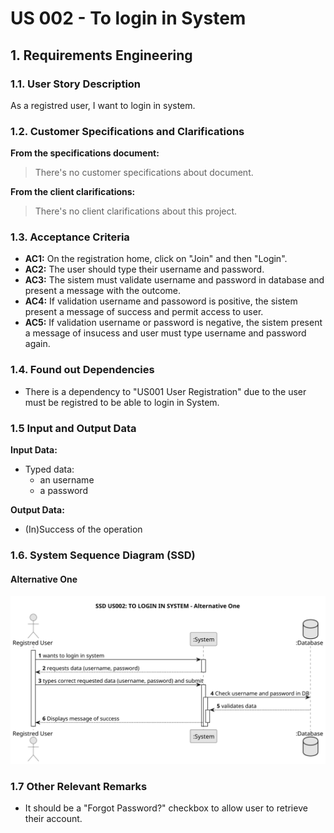 # US 002 - To login in System

## 1. Requirements Engineering


### 1.1. User Story Description


As a registred user, I want to login in system.



### 1.2. Customer Specifications and Clarifications 


**From the specifications document:**

>	There's no customer specifications about document.


**From the client clarifications:**

> There's no client clarifications about this project.


### 1.3. Acceptance Criteria

* **AC1:** On the registration home, click on "Join" and then "Login".
* **AC2:** The user should type their username and password.
* **AC3:** The sistem must validate username and password in database and present a message with the outcome.
* **AC4:** If validation username and passoword is positive, the sistem present a message of success and permit access to user.
* **AC5:**	If validation username or password is negative, the sistem present a message of insucess and user must type username and password again.


### 1.4. Found out Dependencies


* There is a dependency to "US001 User Registration" due to the user must be registred to be able to login in System.


### 1.5 Input and Output Data


**Input Data:**

* Typed data:
	* an username 
	* a password
	


**Output Data:**

* (In)Success of the operation

### 1.6. System Sequence Diagram (SSD)


#### Alternative One

![System Sequence Diagram - Alternative One](svg/us002-system-sequence-diagram-alternative-one.svg)


### 1.7 Other Relevant Remarks

* It should be a "Forgot Password?" checkbox to allow user to retrieve their account.
